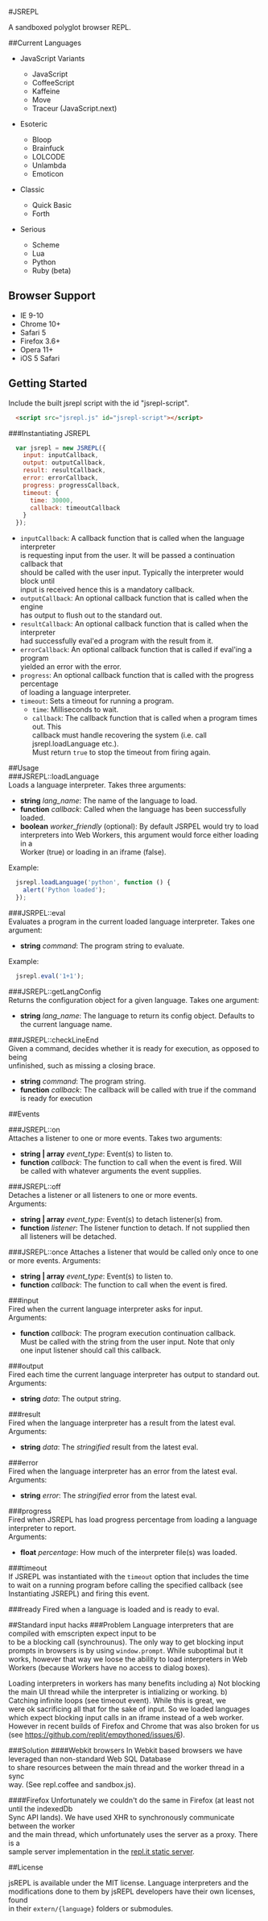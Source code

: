 #JSREPL  
  
A sandboxed polyglot browser REPL.  
  
##Current Languages  
  
* JavaScript Variants  
  * JavaScript  
  * CoffeeScript  
  * Kaffeine  
  * Move  
  * Traceur (JavaScript.next)  
  
* Esoteric  
  * Bloop  
  * Brainfuck  
  * LOLCODE  
  * Unlambda  
  * Emoticon  
  
* Classic  
  * Quick Basic  
  * Forth  
  
* Serious  
  * Scheme  
  * Lua  
  * Python  
  * Ruby (beta)  
    
## Browser Support  
* IE 9-10  
* Chrome 10+  
* Safari 5  
* Firefox 3.6+  
* Opera 11+  
* iOS 5 Safari  
  
## Getting Started  
  
Include the built jsrepl script with the id "jsrepl-script".  

```html
  <script src="jsrepl.js" id="jsrepl-script"></script>  
```  
  
###Instantiating JSREPL  
  
```javascript
  var jsrepl = new JSREPL({  
    input: inputCallback,  
    output: outputCallback,  
    result: resultCallback,  
    error: errorCallback,  
    progress: progressCallback,  
    timeout: {  
      time: 30000,  
      callback: timeoutCallback  
    }  
  });  
```  
  
* `inputCallback`: A callback function that is called when the language interpreter    
is requesting input from the user. It will be passed a continuation callback that    
should be called with the user input. Typically the interpreter would block until  
input is received hence this is a mandatory callback.  
* `outputCallback`: An optional callback function that is called when the engine  
has output to flush out to the standard out.  
* `resultCallback`: An optional callback function that is called when the interpreter  
had successfully eval'ed a program with the result from it.  
* `errorCallback`: An optional callback function that is called if eval'ing a program  
yielded an error with the error.  
* `progress`: An optional callback function that is called with the progress percentage  
of loading a language interpreter.  
* `timeout`: Sets a timeout for running a program.  
  * `time`: Milliseconds to wait.  
  * `callback`: The callback function that is called when a program times out. This  
  callback must handle recovering the system (i.e. call jsrepl.loadLanguage etc.).  
  Must return `true` to stop the timeout from firing again.  
  
##Usage  
###JSREPL::loadLanguage  
Loads a language interpreter. Takes three arguments:  
  
  * __string__ *lang_name*: The name of the language to load.  
  * __function__ *callback*: Called when the language has been successfully loaded.  
  * __boolean__ *worker_friendly* (optional): By default JSRPEL would try to load  
  interpreters into Web Workers, this argument would force either loading in a   
  Worker (true) or loading in an iframe (false).  
  
Example:

```javascript
  jsrepl.loadLanguage('python', function () {  
    alert('Python loaded');  
  });
```
  
###JSRPEL::eval  
Evaluates a program in the current loaded language interpreter. Takes one argument:  
  
  * __string__ *command*: The program string to evaluate.  
  
Example:

```javascript
  jsrepl.eval('1+1');  
```
  
###JSREPL::getLangConfig  
Returns the configuration object for a given language. Takes one argument:  
  
  * __string__ *lang_name*: The language to return its config object. Defaults to  
  the current language name.  
  
###JSREPL::checkLineEnd  
Given a command, decides whether it is ready for execution, as opposed to being  
unfinished, such as missing a closing brace.
  
  * __string__ *command*: The program string.  
  * __function__ *callback*: The callback will be called with true if the command  
  is ready for execution
  
##Events  
  
###JSREPL::on  
Attaches a listener to one or more events. Takes two arguments:  
  
  * __string | array__ *event_type*: Event(s) to listen to.  
  * __function__ *callback*: The function to call when the event is fired. Will    
  be called with whatever arguments the event supplies.  
  
###JSREPL::off  
Detaches a listener or all listeners to one or more events.    
Arguments:    
  
  * __string | array__ *event_type*: Event(s) to detach listener(s) from.
  * __function__ *listener*: The listener function to detach. If not supplied then    
  all listeners will be detached.  
    
###JSREPL::once
Attaches a listener that would be called only once to one or more events.
Arguments:

  * __string | array__ *event_type*: Event(s) to listen to.  
  * __function__ *callback*: The function to call when the event is fired.  

###input  
Fired when the current language interpreter asks for input.    
Arguments:  
  
  * __function__ *callback*: The program execution continuation callback.    
  Must be called with the string from the user input. Note that only    
  one input listener should call this callback.  
  
  
###output  
Fired each time the current language interpreter has output to standard out.    
Arguments:  
    
  * __string__ *data*: The output string.  
    
###result  
Fired when the language interpreter has a result from the latest eval.    
Arguments:  
  
  * __string__ *data*: The *stringified* result from the latest eval.  
    
###error  
Fired when the language interpreter has an error from the latest eval.    
Arguments:  
  
  * __string__ *error*: The *stringified* error from the latest eval.  
  
###progress  
Fired when JSREPL has load progress percentage from loading a language    
interpreter to report.    
Arguments:    
  
  * __float__ *percentage*: How much of the interpreter file(s) was loaded.  
  
###timeout  
If JSREPL was instantiated with the `timeout` option that includes the time  
to wait on a running program before calling the specified callback (see  
Instantiating JSREPL) and firing this event.  

###ready
Fired when a language is loaded and is ready to eval.

##Standard input hacks
###Problem
Language interpreters that are compiled with emscripten expect input to be  
to be a blocking call (synchrounus). The only way to get blocking input  
prompts in browsers is by using `window.prompt`. While suboptimal but it  
works, however that way we loose the ability to load interpreters in Web  
Workers (because Workers have no access to dialog boxes). 

Loading interpreters in workers has many benefits including a) Not blocking  
the main UI thread while the interpreter is intializing or working. b)  
Catching infinite loops (see timeout event). While this is great, we   
were ok sacrificing all that for the sake of input. So we loaded languages    
which expect blocking input calls in an iframe instead of a web worker.  
However in recent builds of Firefox and Chrome that was also broken for us  
(see https://github.com/replit/empythoned/issues/6).  

###Solution
####Webkit browsers
In Webkit based browsers we have leveraged than non-standard Web SQL Database  
to share resources between the main thread and the worker thread in a sync  
way. (See repl.coffee and sandbox.js).

####Firefox
Unfortunately we couldn't do the same in Firefox (at least not until the indexedDb  
Sync API lands). We have used XHR to synchronously communicate between the worker  
and the main thread, which unfortunately uses the server as a proxy. There is a  
sample server implementation in the [repl.it static server](https://github.com/replit/repl.it/blob/master/server.js#L31-69).

##License  
  
jsREPL is available under the MIT license. Language interpreters and the   
modifications done to them by jsREPL developers have their own licenses, found  
in their `extern/{language}` folders or submodules.  
